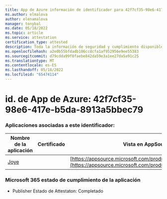 ```yaml
---
title: App de Azure información de identificador para 42f7cf35-98e6-417e-b5da-8913a5bbec79
ms.author: elmalova
author: elenamalova
manager: tonybal
ms.date: 05/18/2022
ms.topic: article
ms.service: attestation
certification_type: attested
description: Toda la información de seguridad y cumplimiento disponible para 42f7cf35-98e6-417e-b5da-8913a5bbec79.
ms.openlocfilehash: a2e0b55bfdadb106ccdcfa1af952956e9ee55383
ms.sourcegitcommit: d79cdda99f8faebe842da59e3a1ee27da5a91c25
ms.translationtype: MT
ms.contentlocale: es-ES
ms.lasthandoff: 05/18/2022
ms.locfileid: "65474114"
---
```

# <a name="azure-app-id-42f7cf35-98e6-417e-b5da-8913a5bbec79"></a>id. de App de Azure: 42f7cf35-98e6-417e-b5da-8913a5bbec79


### <a name="apps-associated-with-this-id"></a>Aplicaciones asociadas a este identificador:
| **Nombre de la aplicación** | **Certificado** | **Vista en AppSource** |
|--------------|---------------|-----------------------|
| [Joye](../forward/WA200003413.md) |  | [https://appsource.microsoft.com/product/office/WA200003413](https://appsource.microsoft.com/product/office/WA200003413) |

### <a name="microsoft-365-app-compliance-status"></a>Microsoft 365 estado de cumplimiento de la aplicación
- Publisher Estado de Attestaton: Completado
